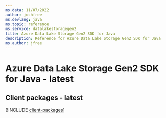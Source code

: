 ```yaml
---
ms.data: 11/07/2022
author: joshfree
ms.devlang: java
ms.topic: reference
ms.service: datalakestoragegen2
title: Azure Data Lake Storage Gen2 SDK for Java
description: Reference for Azure Data Lake Storage Gen2 SDK for Java
ms.author: jfree
---
```

# Azure Data Lake Storage Gen2 SDK for Java - latest

## Client packages - latest
[!INCLUDE [client-packages](data-lake-storage-gen2-client-index.md)]